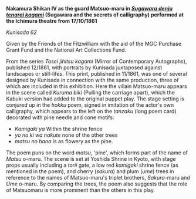 **Nakamura Shikan IV as the guard Matsuo-maru in _[Sugawara denju tenarai kagami](/exhibition/group-3)_ (Sugawara and the secrets of calligraphy) performed at the Ichimura theatre from 17/10/1861**

_Kunisada 62_


Given by the Friends of the Fitzwilliam with the aid of the MGC Purchase Grant Fund and the National Art Collections Fund.

From the series _Tosei jihitsu kagami_ (Mirror of Contemporary Autographs), published 12/1861, with portraits by Kunisada juxtaposed against landscapes or still-lifes. This print, published in 11/1861, was one of several designed by Kunisada in connection with the same production, three of which are included in this exhibition. Here the villain Matsuo-maru appears in the scene called _Kuruma biki_ (Pulling the carriage apart), which the Kabuki version had added to the original puppet play. The stage setting is conjured up in the _hokku_ poem, signed in imitation of the actor's own calligraphy, which appears to the left on the _tanzaku_ (long poem card) decorated with pine needle and cone motifs:

* _Kamigaki ya_  Within the shrine fence
* _yo no ki wa nakute_  none of the other trees
* _matsu no hana_ is as flowery as the pine.

The poem puns on the word _matsu_, 'pine', which forms part of the name of _Matsu_ o-maru. The scene is set at Yoshida Shrine in Kyoto, with stage props usually including a _torii_ gate, a low red _kamigaki_ shrine fence (as mentioned in the poem), and cherry (_sakura_) and plum (_ume_) trees in reference to the names of Matsuo-maru's triplet brothers, _Sakura_-maru and _Ume_ o-maru. By comparing the trees, the poem also suggests that the role of Matsuomaru is more prominent than the others in this play.
